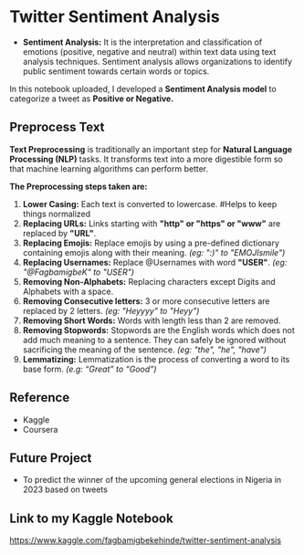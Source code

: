 # <a name="p8">Twitter Sentiment Analysis</a>

* **Sentiment Analysis:** It is the interpretation and classification of emotions (positive, negative and neutral) within text data using text analysis techniques. Sentiment analysis allows organizations to identify public sentiment towards certain words or topics.

In this notebook uploaded, I developed a **Sentiment Analysis model** to categorize a tweet as **Positive or Negative.**


## <a name="p3">Preprocess Text</a>
**Text Preprocessing** is traditionally an important step for **Natural Language Processing (NLP)** tasks. It transforms text into a more digestible form so that machine learning algorithms can perform better.

**The Preprocessing steps taken are:**
1. **Lower Casing:** Each text is converted to lowercase. #Helps to keep things normalized
2. **Replacing URLs:** Links starting with **"http" or "https" or "www"** are replaced by **"URL"**.
3. **Replacing Emojis:** Replace emojis by using a pre-defined dictionary containing emojis along with their meaning. *(eg: ":)" to "EMOJIsmile")*
4. **Replacing Usernames:** Replace @Usernames with word **"USER"**. *(eg: "@FagbamigbeK" to "USER")*
5. **Removing Non-Alphabets:** Replacing characters except Digits and Alphabets with a space.
6. **Removing Consecutive letters:** 3 or more consecutive letters are replaced by 2 letters. *(eg: "Heyyyy" to "Heyy")*
7. **Removing Short Words:** Words with length less than 2 are removed.
8. **Removing Stopwords:** Stopwords are the English words which does not add much meaning to a sentence. They can safely be ignored without sacrificing the meaning of the sentence. *(eg: "the", "he", "have")*
9. **Lemmatizing:** Lemmatization is the process of converting a word to its base form. *(e.g: “Great” to “Good”)*


## <a name="p4">Reference</a>

- Kaggle
- Coursera


## <a name="p4">Future Project</a>

- To predict the winner of the upcoming general elections in Nigeria in 2023 based on tweets

## <a name="p9">Link to my Kaggle Notebook</a>
https://www.kaggle.com/fagbamigbekehinde/twitter-sentiment-analysis


